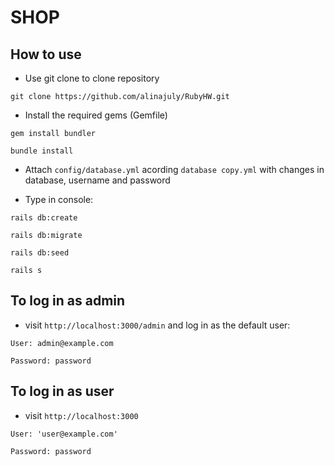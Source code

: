 # SHOP

## How to use

* Use git clone to clone repository

`git clone https://github.com/alinajuly/RubyHW.git`

* Install the required gems (Gemfile)
  
`gem install bundler`

`bundle install`

* Attach `config/database.yml` acording `database copy.yml` with changes in database, username and password

* Type in console:
  
`rails db:create`

`rails db:migrate`

`rails db:seed`

`rails s`

## To log in as admin

* visit `http://localhost:3000/admin` and log in as the default user:
  
`User: admin@example.com`

`Password: password`

## To log in as user

* visit `http://localhost:3000`

`User: 'user@example.com'`

`Password: password`